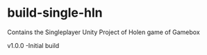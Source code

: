 # build-single-hln
Contains the Singleplayer Unity Project of Holen game of Gamebox

v1.0.0
-Initial build
